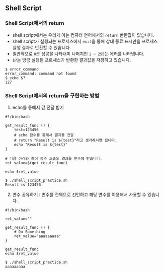 ## Shell Script

### Shell Script에서의 return
* shell script에서는 우리가 아는 컴퓨터 언어에서의 `return` 반환값이 없습니다.
* shell script가 실행되는 프로세스에서 `exit`을 통해 상태 종료 표시만을 프로세스 실행 결과로 반환할 수 있습니다.
* 일반적으로 `0`은 성공을 나타내며 나머지인 `1 ~ 255`는 에러를 나타냅니다.
* `$?`는 방금 실행된 프로세스가 반환한 결과값을 저장하고 있습니다.

```
$ error_command
error_command: command not found
$ echo $?
127
```

### Shell Script에서의 return을 구현하는 방법

1) echo를 통해서 값 전달 받기

```
#!/bin/bash

get_result_func () {
	test=123456
	# echo 함수를 통해서 결과를 전달
	# return "Result is ${test}"라고 생각하시면 됩니다.
	echo "Result is ${test}"
}

# 다음 아래와 같이 함수 호출의 결과를 변수에 받습니다.
ret_value=$(get_result_func)

echo $ret_value
```

```
$ ./shell_script_practice.sh
Result is 123456
```

2) 변수 공유하기 : 변수를 전역으로 선언하고 해당 변수를 이용해서 사용할 수 있습니다.

```
#!/bin/bash

ret_value=""

get_result_func () {
	# Do Something
	ret_value="aaaaaaaaa"
}

get_result_func
echo $ret_value
```


```
$ ./shell_script_practice.sh
aaaaaaaaa
```
